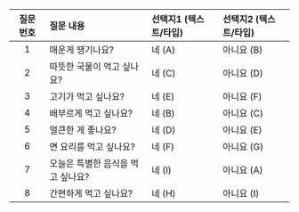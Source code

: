 | 질문 번호 | 질문 내용 | 선택지1 (텍스트/타입) | 선택지2 (텍스트/타입) |
|:---------:|:---------|:--------------------|:--------------------|
| 1 | 매운게 땡기나요? | 네 (A) | 아니요 (B) |
| 2 | 따뜻한 국물이 먹고 싶나요? | 네 (C) | 아니요 (D) |
| 3 | 고기가 먹고 싶나요? | 네 (E) | 아니요 (F) |
| 4 | 배부르게 먹고 싶나요? | 네 (B) | 아니요 (C) |
| 5 | 얼큰한 게 좋나요? | 네 (D) | 아니요 (E) |
| 6 | 면 요리를 먹고 싶나요? | 네 (F) | 아니요 (G) |
| 7 | 오늘은 특별한 음식을 먹고 싶나요? | 네 (I) | 아니요 (A) |
| 8 | 간편하게 먹고 싶나요? | 네 (H) | 아니요 (I) |